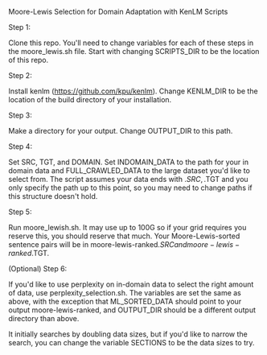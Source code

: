 Moore-Lewis Selection for Domain Adaptation with KenLM Scripts

Step 1:

Clone this repo. You'll need to change variables for each of these steps in the moore_lewis.sh file. Start with changing SCRIPTS_DIR to be the location of this repo.

Step 2:

Install kenlm (https://github.com/kpu/kenlm). Change KENLM_DIR to be the location of the build directory of your installation.

Step 3:

Make a directory for your output. Change OUTPUT_DIR to this path.

Step 4:

Set SRC, TGT, and DOMAIN. Set INDOMAIN_DATA to the path for your in domain data and FULL_CRAWLED_DATA to the large dataset you'd like to select from. The script assumes your data ends with .$SRC, .$TGT and you only specify the path up to this point, so you may need to change paths if this structure doesn't hold.

Step 5:

Run moore_lewish.sh. It may use up to 100G so if your grid requires you reserve this, you should reserve that much.
Your Moore-Lewis-sorted sentence pairs will be in moore-lewis-ranked.$SRC and moore-lewis-ranked.$TGT. 

(Optional) Step 6:

If you'd like to use perplexity on in-domain data to select the right amount of data, use perplexity_selection.sh. The variables are set the same as above, with the exception that ML_SORTED_DATA should point to your output moore-lewis-ranked, and OUTPUT_DIR should be a different output directory than above.

It initially searches by doubling data sizes, but if you'd like to narrow the search, you can change the variable SECTIONS to be the data sizes to try.